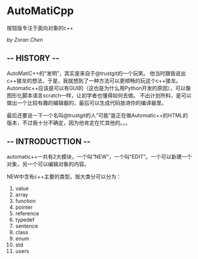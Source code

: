 # AutoMatiCpp
按钮版专注于面向对象的c++

*by Zoran Chen*

## -- HISTORY --
 
 AutoMatiC++的“发明”，其实是来自于@trustgit的一个玩笑。
 他当时跟我说出c++接龙的想法，于是，我就想到了一种方法可以更顺畅的玩这个c++接龙。
 Automatic++应该是可以有GUI的（这也是为什么用Python开发的原因），可以像图形化脚本语言scratch一样，让初学者也懂得如何去做。
 不出计划所料，是可以做出一个比较有趣的编辑器的，最后可以生成代码放进你的编译器里。
 
 最后还要说一下一个名叫@trustgit的人“可能”是正在做Automatic++的HTML的版本，不过我十分不确定，因为他肯定在忙其他的。。。
 
 
 
## -- INTRODUCTTION --
 
 automatic++一共有2大模块，一个叫“NEW”，一个叫“EDIT”。一个可以新建一个对象，另一个可以编辑对象的内容。
 
 NEW中含有c++主要的类型。按大类分可以分为：
 
1. value
2. array 
3. function
4. pointer
5. reference
6. typedef
7. sentence
8. class
9. enum
10. std
11. users
